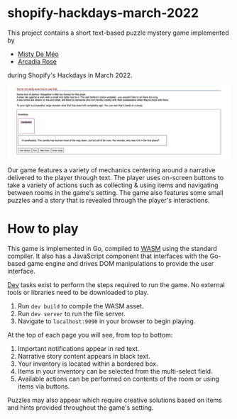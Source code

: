 # shopify-hackdays-march-2022

This project contains a short text-based puzzle mystery game implemented by

* [Misty De Méo](https://github.com/mistydemeo)
* [Arcadia Rose](https://github.com/arcadia-rose)

during Shopify's Hackdays in March 2022.

![screenshot of game](screenshot.png)

Our game features a variety of mechanics centering around a narrative delivered to the player through text.  The player uses on-screen buttons to take a variety of actions such as collecting & using items and navigating between rooms in the game's setting.  The game also features some small puzzles and a story that is revealed through the player's interactions.

# How to play

This game is implemented in Go, compiled to [WASM](https://webassembly.org/) using the standard compiler.  It also has a JavaScript component that interfaces with the Go-based game engine and drives DOM manipulations to provide the user interface.

[Dev](https://github.com/Shopify/dev) tasks exist to perform the steps required to run the game.  No external tools or libraries need to be downloaded to play.

1. Run `dev build` to compile the WASM asset.
2. Run `dev server` to run the file server.
3. Navigate to `localhost:9090` in your browser to begin playing.

At the top of each page you will see, from top to bottom:

1. Important notifications appear in red text.
2. Narrative story content appears in black text.
3. Your inventory is located within a bordered box.
4. Items in your inventory can be selected from the multi-select field.
5. Available actions can be performed on contents of the room or using items via buttons.

Puzzles may also appear which require creative solutions based on items and hints provided throughout the game's setting.
